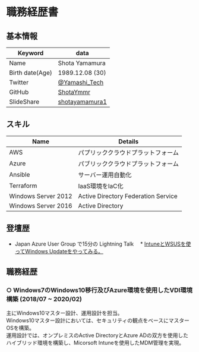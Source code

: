# 職務経歴書

## 基本情報

Keyword|data
---|---
Name|Shota Yamamura
Birth date(Age)| 1989.12.08 (30)
Twitter|[@Yamashi_Tech](https://twitter.com/Yamashi_Tech)
GitHub|[ShotaYmmr](https://github.com/ShotaYmmr)
SlideShare|[shotayamamura1](https://www.slideshare.net/shotayamamura1)

## スキル

Name|Details
---|---
AWS|パプリッククラウドプラットフォーム
Azure|パブリッククラウドプラットフォーム
Ansible|サーバー運用自動化
Terraform|IaaS環境をIaC化
Windows Server 2012|Active Directory Federation Service
Windows Server 2016|Active Directory

## 登壇歴

* Japan Azure User Group で15分の Lightning Talk 
　* [IntuneとWSUSを使ってWindows Updateをやってみる。](https://www.slideshare.net/shotayamamura1/intunewsuswindows-update)

## 職務経歴

### ○ Windows7のWindows10移行及びAzure環境を使用したVDI環境構築 (2018/07 ~ 2020/02)
主にWindows10マスター設計、運用設計を担当。  
Windows10マスター設計においては、セキュリティの観点をベースにマスターOSを構築。  
運用設計では、オンプレミスのActive DirectoryとAzure ADの双方を使用したハイブリッド環境を構築し、Micorsoft Intuneを使用したMDM管理を実現。  

